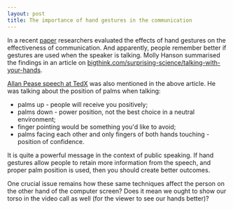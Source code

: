 ```yaml
---
layout: post
title: The importance of hand gestures in the communication 
---
```


In a recent [paper](https://royalsocietypublishing.org/doi/10.1098/rspb.2020.2419) 
researchers evaluated the effects of hand gestures on the effectiveness of 
communication. And apparently, people remember better if gestures are used 
when the speaker is talking. Molly Hanson summarised the findings in an 
article on [bigthink.com/surprising-science/talking-with-your-hands](https://bigthink.com/surprising-science/talking-with-your-hands).

[Allan Pease speech at TedX](https://youtu.be/ZZZ7k8cMA-4) was also mentioned in
the above article. He was talking about the position of palms when talking:
* palms up - people will receive you positively;
* palms down - power position, not the best choice in a neutral environment;
* finger pointing would be something you'd like to avoid;
* palms facing each other and only fingers of both hands touching - position of 
  confidence.

It is quite a powerful message in the context of public speaking. If hand
gestures allow people to retain more information from the speech, and proper
palm position is used, then you should create better outcomes.

One crucial issue remains how these same techniques affect the person on the 
other hand of the computer screen? Does it mean we ought to show our torso
in the video call as well (for the viewer to see our hands better)?



